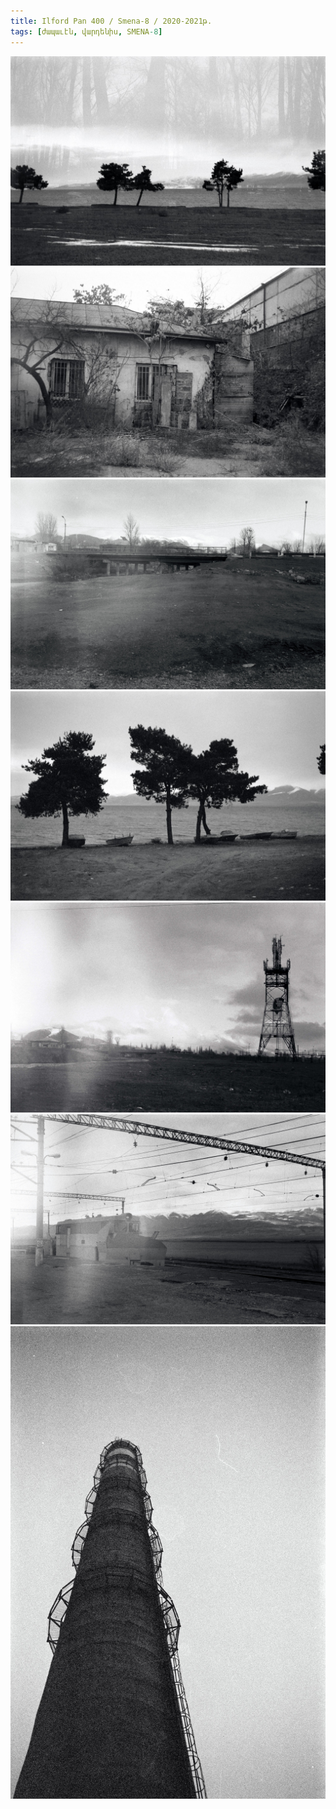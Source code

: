 ```yaml
---
title: Ilford Pan 400 / Smena-8 / 2020-2021թ.
tags: [ժապաւէն, վարդենիս, SMENA-8]
---
```


<div class="row">
<div class="col-12 col-sm-6 col-md-5">
	<img src="/uploads/film-bw-4.jpg" alt="image" />
	<img src="/uploads/film-bw-5.jpg" alt="image" />
	<img src="/uploads/film-bw-8.jpg" alt="image" />
</div>
<div class="col-12 col-sm-6 col-md-7">
	<img src="/uploads/film-bw-2.jpg" alt="image" />
	<div class="row">
		<div class="col-12 col-md-6 col-sm-12">
			<img src="/uploads/film-bw-6.jpg" alt="image" />
			<img src="/uploads/film-bw-1.jpg" alt="image" />
		</div>
		<div class="col-12 col-md-6 col-sm-12">
			<img src="/uploads/film-bw-3.jpg" alt="image" />
    	</div>
    </div>

</div>
</div>

